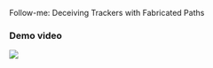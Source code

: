 Follow-me: Deceiving Trackers with Fabricated Paths


### Demo video
<img src="https://github.com/loushengtao/Follow-me/tree/main/demo/demo.gif"/>

